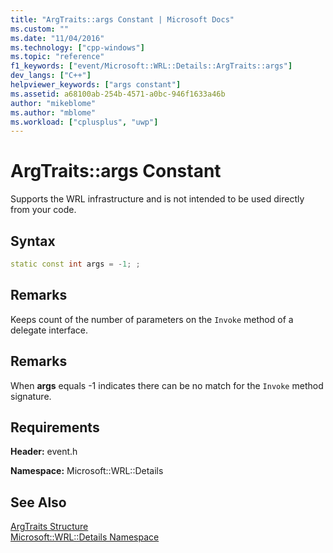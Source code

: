```yaml
---
title: "ArgTraits::args Constant | Microsoft Docs"
ms.custom: ""
ms.date: "11/04/2016"
ms.technology: ["cpp-windows"]
ms.topic: "reference"
f1_keywords: ["event/Microsoft::WRL::Details::ArgTraits::args"]
dev_langs: ["C++"]
helpviewer_keywords: ["args constant"]
ms.assetid: a68100ab-254b-4571-a0bc-946f1633a46b
author: "mikeblome"
ms.author: "mblome"
ms.workload: ["cplusplus", "uwp"]
---
```

# ArgTraits::args Constant

Supports the WRL infrastructure and is not intended to be used directly from your code.

## Syntax

```cpp
static const int args = -1; ;
```

## Remarks

Keeps count of the number of parameters on the `Invoke` method of a delegate interface.

## Remarks

When **args** equals -1 indicates there can be no match for the `Invoke` method signature.

## Requirements

**Header:** event.h

**Namespace:** Microsoft::WRL::Details

## See Also

[ArgTraits Structure](../windows/argtraits-structure.md)  
[Microsoft::WRL::Details Namespace](../windows/microsoft-wrl-details-namespace.md)